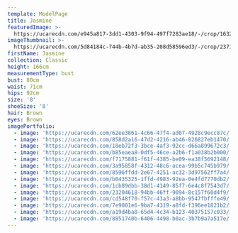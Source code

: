 ```yaml
---
template: ModelPage
title: Jasmine
featuredImage: >-
  https://ucarecdn.com/e945a817-3dd1-4303-9f94-497f7283ae18/-/crop/1632x996/0,0/-/preview/
imageThumbnail: >-
  https://ucarecdn.com/5d84184c-744b-4b7d-ab35-208d58596ed3/-/crop/2371x3102/787,1078/-/preview/
firstName: Jasmine
collection: Classic
height: 166cm
measurementType: bust
bust: 80cm
waist: 71cm
hips: 92cm
size: '8'
shoeSize: '8'
hair: Brown
eyes: Brown
imagePortfolio:
  - image: 'https://ucarecdn.com/62ee3861-4c66-47f4-ad07-4928c9ecc87c/'
  - image: 'https://ucarecdn.com/858d2a16-47d2-4216-ab46-826827eb1470/'
  - image: 'https://ucarecdn.com/18eb72f3-3bce-4af3-92cc-d66a899672c3/'
  - image: 'https://ucarecdn.com/b85eaea8-0df5-46ce-a2b6-f1a038b2b000/'
  - image: 'https://ucarecdn.com/f7175881-f61f-4385-be09-ea38f5692148/'
  - image: 'https://ucarecdn.com/3a95858f-4312-48c6-acea-99b5c745b979/'
  - image: 'https://ucarecdn.com/8596ffdd-2e67-4251-ac32-3d97562ff7a4/'
  - image: 'https://ucarecdn.com/b0435325-1ffd-4983-92ea-0e4fd7770db2/'
  - image: 'https://ucarecdn.com/1cb89dbb-38d1-4149-85f7-6e4c8f7543d7/'
  - image: 'https://ucarecdn.com/23204618-94bb-46ff-9094-8c157f60d4f9/'
  - image: 'https://ucarecdn.com/cd548f70-f57c-43a3-a8bb-9547fbfffe49/'
  - image: 'https://ucarecdn.com/7e9001e6-9ba7-4319-a8fd-f396ee1821b2/'
  - image: 'https://ucarecdn.com/a19d4ba8-65d4-4c34-b123-40375157c033/'
  - image: 'https://ucarecdn.com/8851740b-6406-4498-b0ac-3b7b9a7a517e/'
---
```



